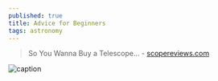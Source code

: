 ```yaml
---
published: true
title: Advice for Beginners
tags: astronomy
---
```

> So You Wanna Buy a Telescope... - [scopereviews.com](http://www.scopereviews.com/begin.html)

![caption](http://www.scopereviews.com/cover3Small.jpg)